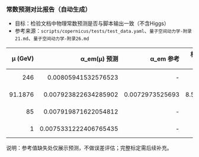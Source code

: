### 常数预测对比报告（自动生成）

- 目标：检验文档中物理常数预测是否与脚本输出一致（不含Higgs）
- 参考来源：`scripts/copernicus/tests/test_data.yaml`、`量子空间动力学-附录21.md`、`量子空间动力学-附录26.md`

| μ (GeV) | α_em(μ) 预测 | α_em 参考 | 相对误差 | α_s(μ) 预测 | α_s 参考 | 相对误差 | sin²θ_W 预测 | sin²θ_W 参考 | 相对误差 | G_F 预测 (GeV^-2) | G_F 参考 | 相对误差 |
|---:|---:|---:|---:|---:|---:|---:|---:|---:|---:|---:|---:|---:|
| 246 | 0.00805941532576523 | - | - | 0.1261598014580419 | - | - | 0.22300366794336277 | - | - | 1.168462524268867e-05 | - | - |
| 91.1876 | 0.007923822634285902 | 0.0072973525693 | 8.585% | 0.13386117988076932 | 0.1181 | 13.346% | 0.22300366794336277 | 0.23142 | 3.637% | 1.168462524268867e-05 | 1.1663787e-05 | 0.179% |
| 85 | 0.007919871622054812 | - | - | 0.13541537256923303 | - | - | 0.22300366794336277 | - | - | 1.168462524268867e-05 | - | - |
| 1 | 0.0075331222406765435 | - | - | 0.4337736146291492 | - | - | 0.22300366794336277 | - | - | 1.168462524268867e-05 | - | - |

说明：参考值缺失处仅展示预测，不做误差评估；完整标定需后续补充。
